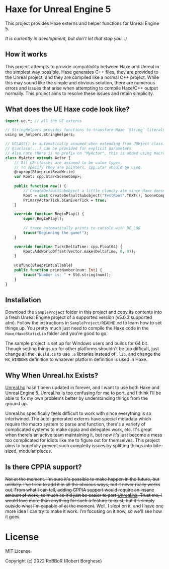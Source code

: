 # Haxe for Unreal Engine 5
This project provides Haxe externs and helper functions for Unreal Engine 5.

*It is currently in development, but don't let that stop you. :)*

## How it works
This project attempts to provide compatibility between Haxe and Unreal in the simplest way possible. Haxe generates C++ files, they are provided to the Unreal project, and they are compiled like a normal C++ project. While this may sound like the simple and obvious solution, there are numerous errors and issues that arise when attempting to compile Haxe/C++ output normally. This project aims to resolve these issues and retain simplicity. 

## What does the UE Haxe code look like?
```haxe
import ue.*; // all the UE externs

// StringHelpers provides functions to transform Haxe `String` literals -> C++ `const char*` literals
using ue_helpers.StringHelpers; 

// UCLASS() is automatically assumed when extending from UObject class.
// @:uclass(...) can be provided for explicit parameters
// Also note there is no prefix on "MyActor", this is added using macros at Haxe -> C++ compile-time;
class MyActor extends Actor {
	// All UE classes are assumed to be value types.
	// To specify they are pointers, cpp.Star should be used.
	@:uprop(BlueprintReadWrite)
	var Root: cpp.Star<SceneComp>;
	
	public function new() {
		// CreateDefaultSubobject a little cluncky atm since Haxe doesn't support C++ template args
		Root = cast CreateDefaultSubobject("TestRoot".TEXT(), SceneComp.StaticClass());
		PrimaryActorTick.bCanEverTick = true;
	}

	override function BeginPlay() {
		super.BeginPlay();
		
		// trace automatically prints to console with UE_LOG
		trace("Beginning the game!");
	}

	override function Tick(DeltaTime: cpp.Float64) {
		Root.AddWorldOffset(Vector.make(DeltaTime, 0, 0));
	}
	
	@:ufunc(BlueprintCallable)
	public function printNumber(num: Int) {
		trace("Number is: " + Std.string(num));
	}
}
```

## Installation
Download the `SampleProject` folder in this project and copy its contents into a fresh Unreal Engine project of a supported version (v5.0.3 supported atm). Follow the instructions in `SampleProject/README.md` to learn how to set things up. You pretty much just need to compile the Haxe code in the `Haxe/HaxeStaticLib` folder and you're good to go.

The sample project is set up for Windows users and builds for 64 bit. Though setting things up for other platforms shouldn't be too difficult, just change all the `.Build.cs` to use `.a` libraries instead of `.lib`, and change the `HX_WINDOWS` definition to whatever platform definition is used in Haxe.

## Why When Unreal.hx Exists?
[Unreal.hx](https://github.com/proletariatgames/unreal.hx) hasn't been updated in forever, and I want to use both Haxe and Unreal Engine 5. Unreal.hx is too confusing for me to port, and I think I'll be able to fix my own problems better by understanding things from the ground up.

Unreal.hx specifically feels difficult to work with since everything is so intertwined. The auto-generated externs have special metadata which require the macro system to parse and function, there's a variety of complicated systems to make cppia and delegates work, etc. It's great when there's an active team maintaining it, but now it's just become a mess too complicated for idiots like me to figure out for themselves. This project aims to hopefully prevent such compleity issues by splitting things into bite-sized, modular pieces.

## Is there CPPIA support?
~~Not at the moment. I'm sure it's possible to make happen in the future, but unlikely. I've tried to add it in all the obvious ways, but it never really works out. From what I can tell, adding CPPIA support would require an insane amount of work; so much so it'd just be easier to port [Unreal.hx](https://github.com/proletariatgames/unreal.hx). Trust me, I would love more than anything for such a feature to exist, but it's simply outside what I'm capable of at the moment.~~ Well, I slept on it, and I have one more idea I can try to make it work. I'm focusing on it now, so we'll see how it goes.

# License

MIT License

Copyright (c) 2022 RoBBoR (Robert Borghese)
